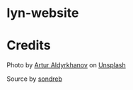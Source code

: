 # lyn-website


# Credits

Photo by <a href="https://unsplash.com/@aldyrkhanov?utm_source=unsplash&utm_medium=referral&utm_content=creditCopyText">Artur Aldyrkhanov</a> on <a href="https://unsplash.com/?utm_source=unsplash&utm_medium=referral&utm_content=creditCopyText">Unsplash</a>

Source by [sondreb](https://github.com/sondreb)